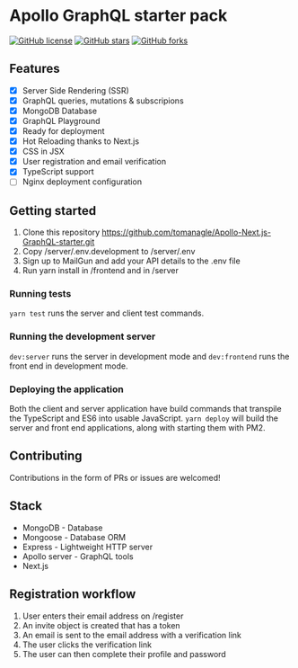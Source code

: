 # Apollo GraphQL starter pack

[![GitHub license](https://img.shields.io/github/license/tomanagle/Apollo-Next.js-GraphQL-starter.svg)](https://github.com/tomanagle/Apollo-Next.js-GraphQL-starter/blob/master/LICENSE)
[![GitHub stars](https://img.shields.io/github/stars/tomanagle/Apollo-Next.js-GraphQL-starter.svg)](https://github.com/tomanagle/Apollo-Next.js-GraphQL-starter/stargazers)
[![GitHub forks](https://img.shields.io/github/forks/tomanagle/Apollo-Next.js-GraphQL-starter.svg)](https://github.com/tomanagle/Apollo-Next.js-GraphQL-starter/network)

## Features

- [x] Server Side Rendering (SSR)
- [x] GraphQL queries, mutations & subscripions
- [x] MongoDB Database
- [x] GraphQL Playground
- [x] Ready for deployment
- [x] Hot Reloading thanks to Next.js
- [x] CSS in JSX
- [x] User registration and email verification
- [x] TypeScript support
- [ ] Nginx deployment configuration

## Getting started

1. Clone this repository https://github.com/tomanagle/Apollo-Next.js-GraphQL-starter.git
2. Copy /server/.env.development to /server/.env
3. Sign up to MailGun and add your API details to the .env file
4. Run yarn install in /frontend and in /server

### Running tests

`yarn test` runs the server and client test commands.

### Running the development server

`dev:server` runs the server in development mode and `dev:frontend` runs the front end in development mode.

### Deploying the application

Both the client and server application have build commands that transpile the TypeScript and ES6 into usable JavaScript. `yarn deploy` will build the server and front end applications, along with starting them with PM2.

## Contributing

Contributions in the form of PRs or issues are welcomed!

## Stack

- MongoDB - Database
- Mongoose - Database ORM
- Express - Lightweight HTTP server
- Apollo server - GraphQL tools
- Next.js

## Registration workflow

1. User enters their email address on /register
2. An invite object is created that has a token
3. An email is sent to the email address with a verification link
4. The user clicks the verification link
5. The user can then complete their profile and password
